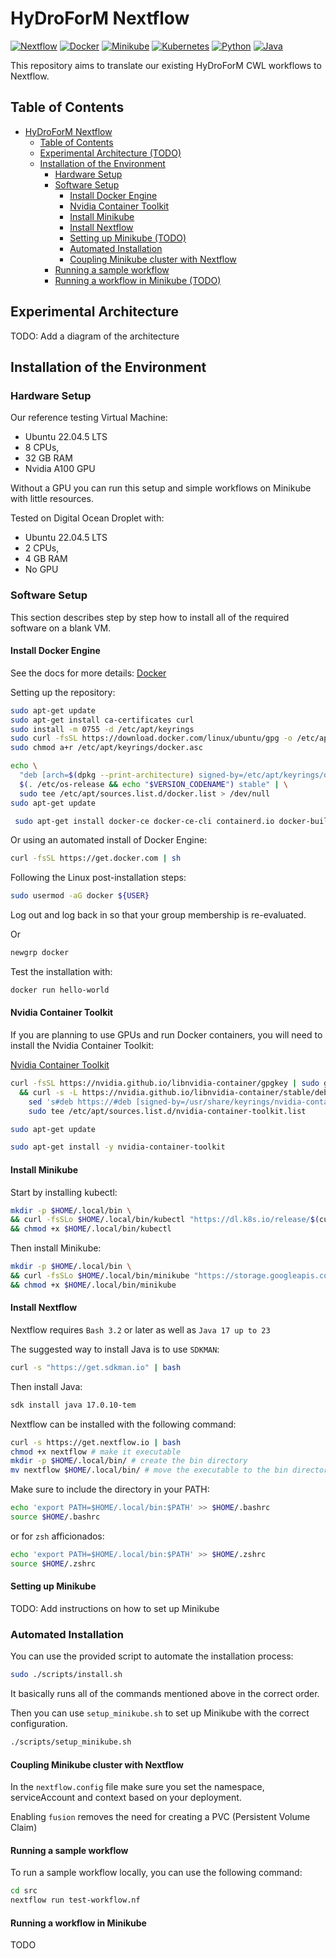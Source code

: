 # HyDroForM Nextflow

[![Nextflow](https://img.shields.io/badge/Nextflow-24.10.0.5928-brightgreen)](https://www.nextflow.io/)
[![Docker](https://img.shields.io/badge/Docker-27.3.1-brightgreen)](https://www.docker.com/)
[![Minikube](https://img.shields.io/badge/Minikube-1.34.0-brightgreen)](https://minikube.sigs.k8s.io/docs/)
[![Kubernetes](https://img.shields.io/badge/Kubernetes--brightgreen)](https://kubernetes.io/)
[![Python](https://img.shields.io/badge/Python-3.10.12-brightgreen)](https://www.python.org/)
[![Java](https://img.shields.io/badge/Java-17-brightgreen)](https://www.java.com/)

This repository aims to translate our existing HyDroForM CWL workflows to Nextflow.

## Table of Contents

- [HyDroForM Nextflow](#hydroform-nextflow)
  - [Table of Contents](#table-of-contents)
  - [Experimental Architecture (TODO)](#experimental-architecture)
  - [Installation of the Environment](#installation-of-the-environment)
    - [Hardware Setup](#hardware-setup)
    - [Software Setup](#software-setup)
      - [Install Docker Engine](#install-docker-engine)
      - [Nvidia Container Toolkit](#nvidia-container-toolkit)
      - [Install Minikube](#install-minikube)
      - [Install Nextflow](#install-nextflow)
      - [Setting up Minikube (TODO)](#setting-up-minikube)
      - [Automated Installation](#automated-installation)
      - [Coupling Minikube cluster with Nextflow](#coupling-minikube-cluster-with-nextflow)
    - [Running a sample workflow](#running-a-sample-workflow)
    - [Running a workflow in Minikube (TODO)](#running-a-workflow-in-minikube)


## Experimental Architecture

TODO: Add a diagram of the architecture

## Installation of the Environment

### Hardware Setup

Our reference testing Virtual Machine:

- Ubuntu 22.04.5 LTS
- 8 CPUs,
- 32 GB RAM
- Nvidia A100 GPU

Without a GPU you can run this setup and simple workflows on Minikube with little resources.

Tested on Digital Ocean Droplet with:

- Ubuntu 22.04.5 LTS
- 2 CPUs,
- 4 GB RAM
- No GPU

### Software Setup

This section describes step by step how to install all of the required software on a blank VM.

#### Install Docker Engine

See the docs for more details: [Docker](https://docs.docker.com/engine/install/ubuntu/)

Setting up the repository:

```zsh
sudo apt-get update
sudo apt-get install ca-certificates curl
sudo install -m 0755 -d /etc/apt/keyrings
sudo curl -fsSL https://download.docker.com/linux/ubuntu/gpg -o /etc/apt/keyrings/docker.asc
sudo chmod a+r /etc/apt/keyrings/docker.asc

echo \
  "deb [arch=$(dpkg --print-architecture) signed-by=/etc/apt/keyrings/docker.asc] https://download.docker.com/linux/ubuntu \
  $(. /etc/os-release && echo "$VERSION_CODENAME") stable" | \
  sudo tee /etc/apt/sources.list.d/docker.list > /dev/null
sudo apt-get update

 sudo apt-get install docker-ce docker-ce-cli containerd.io docker-buildx-plugin docker-compose-plugin
```

Or using an automated install of Docker Engine:

```zsh
curl -fsSL https://get.docker.com | sh
```

Following the Linux post-installation steps:

```zsh
sudo usermod -aG docker ${USER}
```

Log out and log back in so that your group membership is re-evaluated.

Or
  
```zsh
newgrp docker
```

Test the installation with:

```zsh
docker run hello-world
```

#### Nvidia Container Toolkit

If you are planning to use GPUs and run Docker containers, you will need to install the Nvidia Container Toolkit:

[Nvidia Container Toolkit](https://docs.nvidia.com/datacenter/cloud-native/container-toolkit/latest/install-guide.html)

```zsh
curl -fsSL https://nvidia.github.io/libnvidia-container/gpgkey | sudo gpg --dearmor -o /usr/share/keyrings/nvidia-container-toolkit-keyring.gpg \
  && curl -s -L https://nvidia.github.io/libnvidia-container/stable/deb/nvidia-container-toolkit.list | \
    sed 's#deb https://#deb [signed-by=/usr/share/keyrings/nvidia-container-toolkit-keyring.gpg] https://#g' | \
    sudo tee /etc/apt/sources.list.d/nvidia-container-toolkit.list
```

```zsh
sudo apt-get update
```

```zsh
sudo apt-get install -y nvidia-container-toolkit
```

#### Install Minikube

Start by installing kubectl:

```zsh
mkdir -p $HOME/.local/bin \
&& curl -fsSLo $HOME/.local/bin/kubectl "https://dl.k8s.io/release/$(curl -L -s https://dl.k8s.io/release/stable.txt)/bin/linux/amd64/kubectl" \
&& chmod +x $HOME/.local/bin/kubectl
```

Then install Minikube:

```zsh
mkdir -p $HOME/.local/bin \
&& curl -fsSLo $HOME/.local/bin/minikube "https://storage.googleapis.com/minikube/releases/latest/minikube-linux-amd64" \
&& chmod +x $HOME/.local/bin/minikube
```

#### Install Nextflow

Nextflow requires `Bash 3.2` or later as well as `Java 17 up to 23`

The suggested way to install Java is to use `SDKMAN`:

```zsh
curl -s "https://get.sdkman.io" | bash
```
  
  Then install Java:
  
  ```zsh
  sdk install java 17.0.10-tem
  ```

Nextflow can be installed with the following command:

```zsh
curl -s https://get.nextflow.io | bash
chmod +x nextflow # make it executable
mkdir -p $HOME/.local/bin/ # create the bin directory
mv nextflow $HOME/.local/bin/ # move the executable to the bin directory
```

Make sure to include the directory in your PATH:

```zsh
echo 'export PATH=$HOME/.local/bin:$PATH' >> $HOME/.bashrc
source $HOME/.bashrc
```

or for `zsh` afficionados:

```zsh
echo 'export PATH=$HOME/.local/bin:$PATH' >> $HOME/.zshrc
source $HOME/.zshrc
```

#### Setting up Minikube

TODO: Add instructions on how to set up Minikube

### Automated Installation

You can use the provided script to automate the installation process:

```zsh
sudo ./scripts/install.sh
```

It basically runs all of the commands mentioned above in the correct order.

Then you can use `setup_minikube.sh` to set up Minikube with the correct configuration.

```zsh
./scripts/setup_minikube.sh
```

#### Coupling Minikube cluster with Nextflow

In the `nextflow.config` file make sure you set the namespace, serviceAccount and context based on your deployment.

Enabling `fusion` removes the need for creating a PVC (Persistent Volume Claim)

#### Running a sample workflow

To run a sample workflow locally, you can use the following command:

```zsh
cd src
nextflow run test-workflow.nf
```

#### Running a workflow in Minikube

TODO
